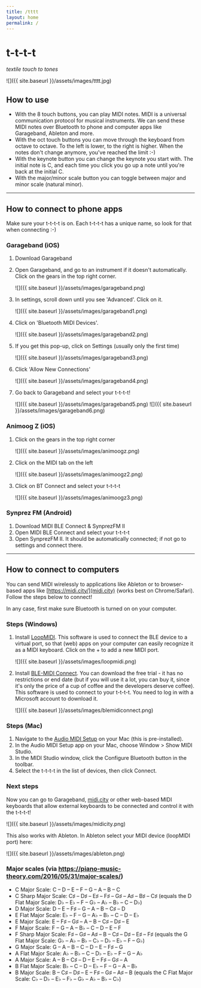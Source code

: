 ```yaml
---
title: /tttt
layout: home
permalink: /
---
```


# t-t-t-t

*textile touch to tones*

![]({{ site.baseurl }}/assets/images/tttt.jpg) 

## How to use
- With the 8 touch buttons, you can play MIDI notes. MIDI is a universal communication protocol for musical instruments. We can send these MIDI notes over Bluetooth to phone and computer apps like Garageband, Ableton and more. 
- With the oct touch buttons you can move through the keyboard from octave to octave. To the left is lower, to the right is higher. When the notes don't change anymore, you've reached the limit :-)
- With the keynote button you can change the keynote you start with. The initial note is C, and each time you click you go up a note until you're back at the initial C.
- With the major/minor scale button you can toggle between major and minor scale (natural minor). 

---

## How to connect to phone apps
Make sure your t-t-t-t is on. Each t-t-t-t has a unique name, so look for that when connecting :-)

### Garageband (iOS)
1. Download Garageband
2. Open Garageband, and go to an instrument if it doesn't automatically. Click on the gears in the top right corner.

    ![]({{ site.baseurl }}/assets/images/garageband.png) 

3. In settings, scroll down until you see 'Advanced'. Click on it.

    ![]({{ site.baseurl }}/assets/images/garageband1.png) 

4. Click on 'Bluetooth MIDI Devices'.

    ![]({{ site.baseurl }}/assets/images/garageband2.png) 

5. If you get this pop-up, click on Settings (usually only the first time)

    ![]({{ site.baseurl }}/assets/images/garageband3.png)

6. Click 'Allow New Connections'

    ![]({{ site.baseurl }}/assets/images/garageband4.png) 

7. Go back to Garageband and select your t-t-t-t!

    ![]({{ site.baseurl }}/assets/images/garageband5.png) 
    ![]({{ site.baseurl }}/assets/images/garageband6.png)

### Animoog Z (iOS)
1. Click on the gears in the top right corner

    ![]({{ site.baseurl }}/assets/images/animoogz.png) 

2. Click on the MIDI tab on the left

    ![]({{ site.baseurl }}/assets/images/animoogz2.png) 

3. Click on BT Connect and select your t-t-t-t

    ![]({{ site.baseurl }}/assets/images/animoogz3.png) 

### Synprez FM (Android)
1. Download MIDI BLE Connect & SynprezFM II
2. Open MIDI BLE Connect and select your t-t-t-t
3. Open SynprezFM II. It should be automatically connected; if not go to settings and connect there.

---

## How to connect to computers 
You can send MIDI wirelessly to applications like Ableton or to browser-based apps like [https://midi.city/](midi.city) (works best on Chrome/Safari). Follow the steps below to connect!

In any case, first make sure Bluetooth is turned on on your computer.

### Steps (Windows)
1. Install [LoopMIDI](https://www.tobias-erichsen.de/software/loopmidi.html). This software is used to connect the BLE device to a virtual port, so that (web) apps on your computer can easily recognize it as a MIDI keyboard. Click on the + to add a new MIDI port.

    ![]({{ site.baseurl }}/assets/images/loopmidi.png)

2. Install [BLE-MIDI Connect](https://apps.microsoft.com/detail/9nvmlzttwwvl). You can download the free trial - it has no restrictions or end date (but if you will use it a lot, you can buy it, since it's only the price of a cup of coffee and the developers deserve coffee). This software is used to connect to your t-t-t-t. You need to log in with a Microsoft account to download it.

    ![]({{ site.baseurl }}/assets/images/blemidiconnect.png) 


### Steps (Mac)
1. Navigate to the [Audio MIDI Setup](https://support.apple.com/guide/audio-midi-setup/set-up-bluetooth-midi-devices-ams33f013765/mac) on your Mac (this is pre-installed).
2. In the Audio MIDI Setup app on your Mac, choose Window > Show MIDI Studio.
3. In the MIDI Studio window, click the Configure Bluetooth button in the toolbar.
4. Select the t-t-t-t in the list of devices, then click Connect.

### Next steps
Now you can go to Garageband, [midi.city](https://midi.city/) or other web-based MIDI keyboards that allow external keyboards to be connected and control it with the t-t-t-t! 

![]({{ site.baseurl }}/assets/images/midicity.png) 

This also works with Ableton. In Ableton select your MIDI device (loopMIDI port) here:

![]({{ site.baseurl }}/assets/images/ableton.png) 





### Major scales (via <https://piano-music-theory.com/2016/05/31/major-scales/>)
- C Major Scale: C – D – E – F – G – A – B – C
- C Sharp Major Scale: C♯ – D♯ – E♯ – F♯ – G♯ – A♯ – B♯ – C♯ (equals the D Flat Major Scale: D♭ – E♭ – F – G♭ – A♭ – B♭ – C – D♭)
- D Major Scale: D – E – F♯ – G – A – B – C♯ – D
- E Flat Major Scale: E♭ – F – G – A♭ – B♭ – C – D – E♭
- E Major Scale: E – F♯ – G♯ – A – B – C♯ – D♯ – E
- F Major Scale: F – G – A – B♭ – C – D – E – F
- F Sharp Major Scale: F♯ – G♯ – A♯ – B – C♯ – D♯ – E♯ – F♯ (equals the G Flat Major Scale: G♭ – A♭ – B♭ – C♭ – D♭ – E♭ – F – G♭)
- G Major Scale: G – A – B – C – D – E – F♯ – G
- A Flat Major Scale: A♭ – B♭ – C – D♭ – E♭ – F – G – A♭
- A Major Scale: A – B – C♯ – D – E – F♯ – G♯ – A
- B Flat Major Scale: B♭ – C – D – E♭ – F – G – A – B♭
- B Major Scale: B – C♯ – D♯ – E – F♯ – G♯ – A♯ – B (equals the C Flat Major Scale: C♭ – D♭ – E♭ – F♭ – G♭ – A♭ – B♭ – C♭)

<!-- [ C , D , E , F , G , A , B , C ]
[ C♯ , D♯ , E♯ , F♯ , G♯ , A♯ , B♯ , C♯ ]
[ D♭ , E♭ , F , G♭ , A♭ , B♭ , C , D♭ ]
[ D , E , F♯ , G , A , B , C♯ , D ]
[ E♭ , F , G , A♭ , B♭ , C , D , E♭ ]
[ E , F♯ , G♯ , A , B , C♯ , D♯ , E ]
[ F , G , A , B♭ , C , D , E , F ]
[ F♯ , G♯ , A♯ , B , C♯ , D♯ , E♯ , F♯ ]
[ G♭ , A♭ , B♭ , C♭ , D♭ , E♭ , F , G♭ ]
[ G , A , B , C , D , E , F♯ , G ]
[ A♭ , B♭ , C , D♭ , E♭ , F , G , A♭ ]
[ A , B , C♯ , D , E , F♯ , G♯ , A ]
[ B♭ , C , D , E♭ , F , G , A , B♭ ]
[ B , C♯ , D♯ , E , F♯ , G♯ , A♯ , B ]
[ C♭ , D♭ , E♭ , F♭ , G♭ , A♭ , B♭ , C♭ ]

[ 60 , 62 , 64 , 65 , 67 , 69 , 71 , 72 ]
[ 61 , 63 , 65 , 66 , 68 , 70 , 72 , 73 ]
[ 61 , 63 , 65 , 66 , 68 , 70 , 72 , 73 ]
[ 62 , 64 , 66 , 67 , 69 , 71 , 73 , 74 ]
[ 63 , 65 , 67 , 68 , 70 , 72 , 74 , 75 ]
[ 64 , 66 , 68 , 69 , 71 , 73 , 75 , 76 ]
[ 65 , 67 , 69 , 70 , 72 , 74 , 76 , 77 ]
[ 66 , 68 , 70 , 71 , 73 , 75 , 77 , 78 ]
[ 66 , 68 , 70 , 71 , 73 , 75 , 77 , 78 ]
[ 67 , 69 , 71 , 72 , 74 , 76 , 78 , 79 ]
[ 68 , 70 , 72 , 73 , 75 , 77 , 79 , 80 ]
[ 69 , 71 , 73 , 74 , 76 , 78 , 80 , 81 ]
[ 70 , 72 , 74 , 75 , 77 , 79 , 81 , 82 ]
[ 71 , 73 , 75 , 76 , 78 , 80 , 82 , 83 ]
[ 71 , 73 , 75 , 76 , 78 , 80 , 82 , 83 ] -->

